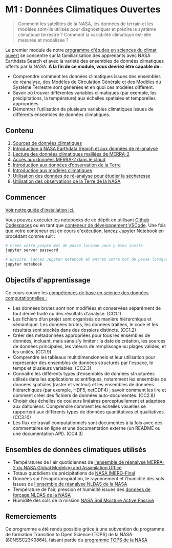 M1 : Données Climatiques Ouvertes
===================================

> Comment les satellites de la NASA, les données de terrain et les modèles sont-ils utilisés pour diagnostiquer et prédire le système climatique terrestre ? Comment la variabilité climatique est-elle mesurée et modélisée ?

Le premier module de notre [programme d'études en sciences du climat ouvert](https://openclimatescience.github.io/curriculum) se concentre sur la familiarisation des apprenants avec NASA Earthdata Search et avec la variété des ensembles de données climatiques offerts par la NASA. **À la fin de ce module, vous devriez être capable de :**

- Comprendre comment les données climatiques issues des ensembles de réanalyse, des Modèles de Circulation Générale et des Modèles du Système Terrestre sont générées et en quoi ces modèles diffèrent.
- Savoir où trouver différentes variables climatiques (par exemple, les précipitations, la température) aux échelles spatiales et temporelles appropriées.
- Démontrer l'utilisation de plusieurs variables climatiques issues de différents ensembles de données climatiques.

Contenu
---------------

1. [Sources de données climatiques](https://github.com/OpenClimateScience/M1-Open-Climate-Data/blob/main/notebooks/01_Sources_of_Climate_Data.ipynb)
2. [Introduction à NASA Earthdata Search et aux données de ré-analyse](https://github.com/OpenClimateScience/M1-Open-Climate-Data/blob/main/notebooks/02_Intro_to_NASA_Earthdata_Search.ipynb)
3. [Lecture des données climatiques maillées de MERRA-2](https://github.com/OpenClimateScience/M1-Open-Climate-Data/blob/main/notebooks/03_Reading_MERRA2_Gridded_Climate_Data.ipynb)
4. [Accès aux données MERRA-2 dans le cloud](https://github.com/OpenClimateScience/M1-Open-Climate-Data/blob/main/notebooks/04_Accessing_MERRA2_Data_in_the_Cloud.ipynb)
5. [Introduction aux données d’observation de la Terre](https://github.com/OpenClimateScience/M1-Open-Climate-Data/blob/main/notebooks/05_Earth_Observation_Data.ipynb)
6. [Introduction aux modèles climatiques](https://github.com/OpenClimateScience/M1-Open-Climate-Data/blob/main/notebooks/06_Climate_Models.ipynb)
7. [Utilisation des données de ré-analyse pour étudier la sécheresse](https://github.com/OpenClimateScience/M1-Open-Climate-Data/blob/main/notebooks/07_Using_Re-analysis_Data_to_Study_Drought.ipynb)
8. [Utilisation des observations de la Terre de la NASA](https://github.com/OpenClimateScience/M1-Open-Climate-Data/blob/main/notebooks/08_Using_NASA_Earth_Observations.ipynb)

Commencer
---------------

[Voir notre guide d'installation ici.](https://github.com/OpenClimateScience/M1-Open-Climate-Data/blob/main/HOW_TO_INSTALL.md)

Vous pouvez exécuter les notebooks de ce dépôt en utilisant [Github Codespaces](https://docs.github.com/en/codespaces/overview) ou en tant que [conteneur de développement VSCode](https://code.visualstudio.com/docs/devcontainers/containers). Une fois que votre conteneur est en cours d'exécution, lancez Jupyter Notebook en procédant comme suit :

```sh
# Créez votre propre mot de passe lorsque vous y êtes invité
jupyter server password

# Ensuite, lancez Jupyter Notebook et entrez votre mot de passe lorsque demandé
jupyter notebook

```

Objectifs d'apprentissage
-----------------

Ce cours couvre les [compétences de base en science des données computationnelles :](https://github.com/OpenClimateScience/Core-Competencies/blob/main/ScienceCore-Competencies.md)

- Les données brutes sont non modifiées et conservées séparément de tout dérivé traité ou des résultats d'analyse. (CC1.1)
- Les fichiers d’un projet sont organisés de manière hiérarchique et sémantique. Les données brutes, les données traitées, le code et les résultats sont stockés dans des dossiers distincts. (CC1.2)
- Créer des métadonnées appropriées pour tous les ensembles de données, incluant, mais sans s'y limiter : la date de création, les sources de données principales, les valeurs de remplissage ou plages valides, et les unités. (CC1.9)
- Comprendre les tableaux multidimensionnels et leur utilisation pour représenter des ensembles de données structurés par l'espace, le temps et plusieurs variables. (CC2.3)
- Connaître les différents types d’ensembles de données structurées utilisés dans les applications scientifiques, notamment les ensembles de données spatiales (raster et vecteur) et les ensembles de données hiérarchiques (par exemple, HDF5, netCDF4) ; savoir comment les lire et comment créer des fichiers de données auto-documentés. (CC2.8)
- Choisir des échelles de couleurs linéaires perceptuellement et adaptées aux daltoniens. Comprendre comment les échelles visuelles se rapportent aux différents types de données quantitatives et qualitatives. (CC3.10)
- Les flux de travail computationnels sont documentés à la fois avec des commentaires en ligne et une documentation externe (un README ou une documentation API). (CC4.3)

Ensembles de données climatiques utilisés
---------------------

- Températures de l'air quotidiennes de [l'ensemble de réanalyse MERRA-2 du NASA Global Modeling and Assimilation Office](https://gmao.gsfc.nasa.gov/reanalysis/MERRA-2/)
- Totaux quotidiens de précipitations de [NASA IMERG-Final](https://disc.gsfc.nasa.gov/datasets/GPM_3IMERGDF_06/summary)
- Données sur l'évapotranspiration, le rayonnement et l'humidité des sols issues de [l'ensemble de réanalyse NLDAS de la NASA](https://disc.gsfc.nasa.gov/datasets/NLDAS_NOAH0125_M_2.0/summary?keywords=NLDAS)
- Température de l'air, pression et humidité issues des [données de forçage NLDAS de la NASA](https://disc.gsfc.nasa.gov/datasets/NLDAS_FORA0125_M_2.0/summary?keywords=NLDAS)
- Humidité des sols de la mission [NASA Soil Moisture Active Passive](https://nsidc.org/data/spl3smp/versions/8)

Remerciements
----------------

Ce programme a été rendu possible grâce à une subvention du programme de formation Transition to Open Science (TOPS) de la NASA (80NSSC23K0864), faisant partie du [programme TOPS de la NASA](https://nasa.github.io/Transform-to-Open-Science/)

